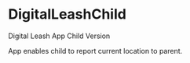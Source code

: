 # DigitalLeashChild
Digital Leash App Child Version

App enables child to report current location to parent.
